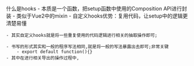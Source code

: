 什么是hooks
    - 本质是一个函数，把setup函数中使用的Composition API进行封装
    - 类似于Vue2中的mixin
    - 自定义hooks优势：复用代码，让setup中的逻辑更清楚易懂

    - 其实自定义hooks就是将一些重复使用的代码逻辑进行相关的抽取操作即可; 

    - 书写的形式其实和一般的程序写法相同,就是将一般的写法暴露出去即可;非常关键
        - export default function(){}
    - 其中在进行相关导出的操作过程中,
    